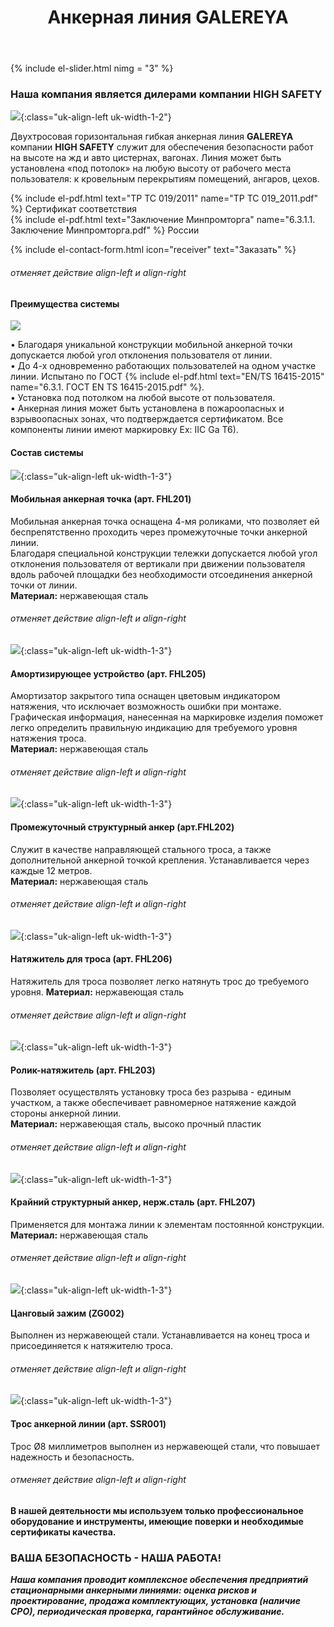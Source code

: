 ﻿---
title: Анкерная линия GALEREYA
cat: 3
sortid: 3.1
submenu: true
permalink: /анкерная-линия-GALEREYA
---

<div style="clear:both"></div>

{% include el-slider.html  nimg = "3" %}


### Наша компания является дилерами компании **HIGH SAFETY**
![](/img/toplogo/3.1.0.jpg){:class="uk-align-left uk-width-1-2"}

Двухтросовая горизонтальная гибкая анкерная линия **GALEREYA** компании **HIGH SAFETY** служит для обеспечения безопасности работ на высоте на жд и авто цистернах, вагонах. Линия может быть установлена «под потолок» на любую высоту от рабочего места пользователя: к кровельным перекрытиям помещений, ангаров, цехов.   

{% include el-pdf.html text="TP TC 019/2011" name="TP TC 019_2011.pdf" %} Сертификат соответствия        
{% include el-pdf.html text="Заключение Минпромторга" name="6.3.1.1. Заключение Минпромторга.pdf" %} России   

{% include el-contact-form.html icon="receiver" text="Заказать" %}
###### отменяет действие align-left и align-right

#### **Преимущества системы**
![](/img/sss/3.1.1.jpg)
 
• Благодаря уникальной конструкции мобильной анкерной точки допускается любой угол отклонения пользователя от линии.   
• До 4-х одновременно работающих пользователей на одном участке линии. Испытано по ГОСТ {% include el-pdf.html text="EN/TS 16415-2015" name="6.3.1. ГОСТ EN TS 16415-2015.pdf" %}.   
• Установка под потолком на любой высоте от пользователя.  
• Анкерная линия может быть установлена в пожароопасных и взрывоопасных зонах, что подтверждается сертификатом. Все компоненты линии имеют маркировку Ex: IIC Ga T6).   

#### **Состав системы**

![](/img/sss/3.FHL201.gif){:class="uk-align-left uk-width-1-3"}
#### **Мобильная анкерная точка** (арт. FHL201) 
Мобильная анкерная точка оснащена 4-мя роликами, что позволяет ей беспрепятственно проходить через промежуточные точки анкерной линии.  
Благодаря специальной конструкции тележки допускается любой угол отклонения пользователя от вертикали при движении пользователя вдоль рабочей площадки без необходимости отсоединения анкерной точки от линии.    
**Материал:** нержавеющая сталь
###### отменяет действие align-left и align-right

![](/img/sss/3.FHL205.gif){:class="uk-align-left uk-width-1-3"}
#### **Амортизирующее устройство** (арт. FHL205)  
Амортизатор закрытого типа оснащен цветовым индикатором натяжения, что исключает возможность ошибки при монтаже.   
Графическая информация, нанесенная на маркировке изделия поможет легко определить правильную индикацию для требуемого уровня натяжения троса.  
**Материал:** нержавеющая сталь
###### отменяет действие align-left и align-right

![](/img/sss/3.FHL202.gif){:class="uk-align-left uk-width-1-3"}
#### **Промежуточный структурный анкер** (арт.FHL202)
Служит в качестве направляющей стального троса, а также дополнительной анкерной точкой крепления. Устанавливается через каждые 12 метров.   
**Материал:** нержавеющая сталь
###### отменяет действие align-left и align-right 

![](/img/sss/3.FHL206.gif){:class="uk-align-left uk-width-1-3"}
#### **Натяжитель для троса** (арт. FHL206)
Натяжитель для троса позволяет легко натянуть трос до требуемого уровня.
**Материал:** нержавеющая сталь
###### отменяет действие align-left и align-right

![](/img/sss/3.FHL203.gif){:class="uk-align-left uk-width-1-3"}
#### **Ролик-натяжитель** (арт. FHL203) 
Позволяет осуществлять установку троса без разрыва - единым участком, а также обеспечивает равномерное натяжение каждой стороны анкерной линии.  
**Материал:** нержавеющая сталь, высоко прочный пластик
###### отменяет действие align-left и align-right

![](/img/sss/3.FHL207.png){:class="uk-align-left uk-width-1-3"}
#### **Крайний структурный анкер, нерж.сталь** (арт. FHL207) 
Применяется для монтажа линии к элементам постоянной конструкции.   
**Материал:** нержавеющая сталь
###### отменяет действие align-left и align-right

![](/img/sss/3.ZG002.gif){:class="uk-align-left uk-width-1-3"}
#### **Цанговый зажим** (ZG002)  
Выполнен из нержавеющей стали. Устанавливается на конец троса и присоединяется к натяжителю троса.
###### отменяет действие align-left и align-right

![](/img/sss/3.SSR001.gif){:class="uk-align-left uk-width-1-3"}
#### **Трос анкерной линии** (арт. SSR001)  
Трос Ø8 миллиметров выполнен из нержавеющей стали, что повышает надежность и безопасность.
###### отменяет действие align-left и align-right


#### В нашей деятельности мы используем только профессиональное оборудование и инструменты, имеющие поверки и необходимые сертификаты качества.


### ВАША БЕЗОПАСНОСТЬ - НАША РАБОТА!

***Наша компания проводит комплексное обеспечения предприятий стационарными анкерными линиями: оценка рисков и проектирование, продажа комплектующих, установка (наличие СРО), периодическая проверка, гарантийное обслуживание.***


